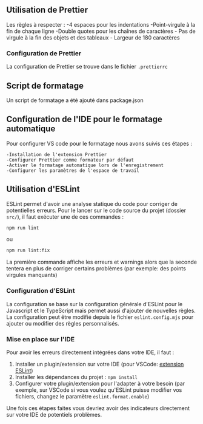 ## Utilisation de Prettier

Les règles à respecter :
-4 espaces pour les indentations
-Point-virgule à la fin de chaque ligne
-Double quotes pour les chaînes de caractères - Pas de virgule à la fin des objets et des tableaux - Largeur de 180 caractères

### Configuration de Prettier

La configuration de Prettier se trouve dans le fichier `.prettierrc`

## Script de formatage

Un script de formatage a été ajouté dans package.json

## Configuration de l'IDE pour le formatage automatique

Pour configurer VS code pour le formatage nous avons suivis ces étapes :

    -Installation de l'extension Prettier
    -Configurer Prettier comme formateur par défaut
    -Activer le formatage automatique lors de l'enregistrement
    -Configurer les paramètres de l'espace de travail

## Utilisation d'ESLint

ESLint permet d'avoir une analyse statique du code pour corriger de potentielles erreurs.
Pour le lancer sur le code source du projet (dossier `src/`), il faut exécuter une de ces commandes :

```sh
npm run lint
```
ou
```sh
npm run lint:fix
```

La première commande affiche les erreurs et warnings alors que la seconde tentera en plus de corriger certains problèmes (par exemple: des points virgules manquants)

### Configuration d'ESLint

La configuration se base sur la configuration générale d'ESLint pour le Javascript et le TypeScript mais permet aussi d'ajouter de nouvelles règles.
La configuration peut être modifié depuis le fichier `eslint.config.mjs` pour ajouter ou modifier des règles personnalisés.

### Mise en place sur l'IDE

Pour avoir les erreurs directement intégrées dans votre IDE, il faut :
1. Installer un plugin/extension sur votre IDE (pour VSCode: [extension ESLint](https://marketplace.visualstudio.com/items?itemName=dbaeumer.vscode-eslint))
2. Installer les dépendances du projet : `npm install`
3. Configurer votre plugin/extension pour l'adapter à votre besoin (par exemple, sur VSCode si vous voulez qu'ESLint puisse modifier vos fichiers, changez le paramètre `eslint.format.enable`)

Une fois ces étapes faites vous devriez avoir des indicateurs directement sur votre IDE de potentiels problèmes.
